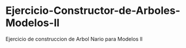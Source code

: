 # Ejercicio-Constructor-de-Arboles-Modelos-ll
Ejercicio de construccion de Arbol Nario para Modelos ll
